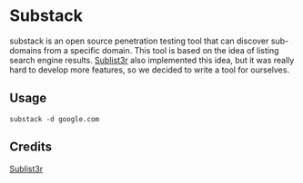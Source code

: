 # Substack

substack is an open source penetration testing tool that can discover sub-domains from a specific domain. This tool is based on the idea of listing search engine results. [Sublist3r](https://github.com/aboul3la/Sublist3r) also implemented this idea, but it was really hard to develop more features, so we decided to write a tool for ourselves.


Usage
----

```
substack -d google.com
```

Credits
----
[Sublist3r](https://github.com/aboul3la/Sublist3r)
